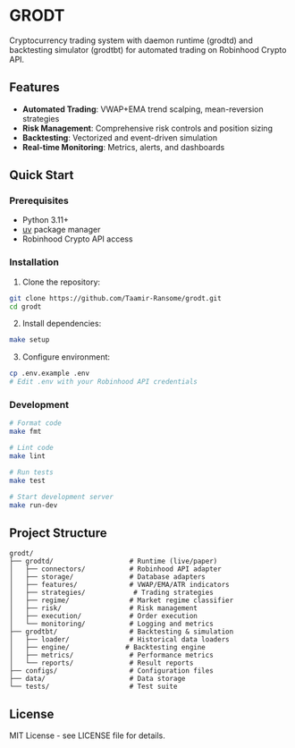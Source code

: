 # GRODT

Cryptocurrency trading system with daemon runtime (grodtd) and backtesting simulator (grodtbt) for automated trading on Robinhood Crypto API.

## Features

- **Automated Trading**: VWAP+EMA trend scalping, mean-reversion strategies
- **Risk Management**: Comprehensive risk controls and position sizing
- **Backtesting**: Vectorized and event-driven simulation
- **Real-time Monitoring**: Metrics, alerts, and dashboards

## Quick Start

### Prerequisites

- Python 3.11+
- [uv](https://github.com/astral-sh/uv) package manager
- Robinhood Crypto API access

### Installation

1. Clone the repository:
```bash
git clone https://github.com/Taamir-Ransome/grodt.git
cd grodt
```

2. Install dependencies:
```bash
make setup
```

3. Configure environment:
```bash
cp .env.example .env
# Edit .env with your Robinhood API credentials
```

### Development

```bash
# Format code
make fmt

# Lint code
make lint

# Run tests
make test

# Start development server
make run-dev
```

## Project Structure

```
grodt/
├── grodtd/                   # Runtime (live/paper)
│   ├── connectors/           # Robinhood API adapter
│   ├── storage/              # Database adapters
│   ├── features/             # VWAP/EMA/ATR indicators
│   ├── strategies/            # Trading strategies
│   ├── regime/               # Market regime classifier
│   ├── risk/                 # Risk management
│   ├── execution/            # Order execution
│   └── monitoring/           # Logging and metrics
├── grodtbt/                  # Backtesting & simulation
│   ├── loader/               # Historical data loaders
│   ├── engine/              # Backtesting engine
│   ├── metrics/              # Performance metrics
│   └── reports/              # Result reports
├── configs/                  # Configuration files
├── data/                     # Data storage
└── tests/                    # Test suite
```

## License

MIT License - see LICENSE file for details.

